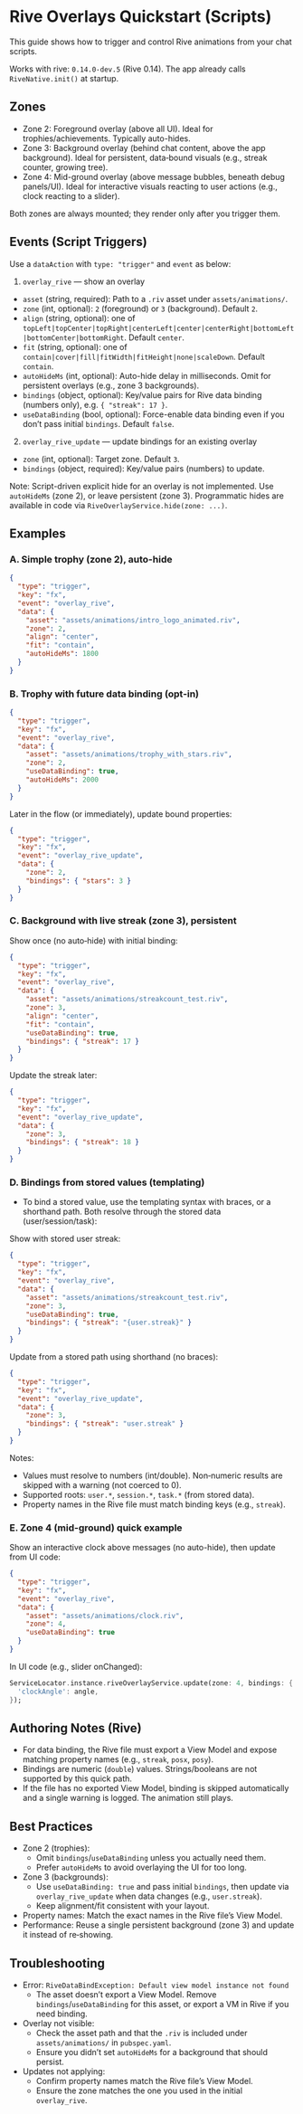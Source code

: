 # Rive Overlays Quickstart (Scripts)

This guide shows how to trigger and control Rive animations from your chat scripts.

Works with rive: `0.14.0-dev.5` (Rive 0.14). The app already calls `RiveNative.init()` at startup.

## Zones
- Zone 2: Foreground overlay (above all UI). Ideal for trophies/achievements. Typically auto-hides.
- Zone 3: Background overlay (behind chat content, above the app background). Ideal for persistent, data‑bound visuals (e.g., streak counter, growing tree).
- Zone 4: Mid-ground overlay (above message bubbles, beneath debug panels/UI). Ideal for interactive visuals reacting to user actions (e.g., clock reacting to a slider).

Both zones are always mounted; they render only after you trigger them.

## Events (Script Triggers)

Use a `dataAction` with `type: "trigger"` and `event` as below:

1) `overlay_rive` — show an overlay
- `asset` (string, required): Path to a `.riv` asset under `assets/animations/`.
- `zone` (int, optional): `2` (foreground) or `3` (background). Default `2`.
- `align` (string, optional): one of `topLeft|topCenter|topRight|centerLeft|center|centerRight|bottomLeft|bottomCenter|bottomRight`. Default `center`.
- `fit` (string, optional): one of `contain|cover|fill|fitWidth|fitHeight|none|scaleDown`. Default `contain`.
- `autoHideMs` (int, optional): Auto-hide delay in milliseconds. Omit for persistent overlays (e.g., zone 3 backgrounds).
- `bindings` (object, optional): Key/value pairs for Rive data binding (numbers only), e.g. `{ "streak": 17 }`.
- `useDataBinding` (bool, optional): Force-enable data binding even if you don’t pass initial `bindings`. Default `false`.

2) `overlay_rive_update` — update bindings for an existing overlay
- `zone` (int, optional): Target zone. Default `3`.
- `bindings` (object, required): Key/value pairs (numbers) to update.

Note: Script-driven explicit hide for an overlay is not implemented. Use `autoHideMs` (zone 2), or leave persistent (zone 3). Programmatic hides are available in code via `RiveOverlayService.hide(zone: ...)`.

## Examples

### A. Simple trophy (zone 2), auto-hide
```json
{
  "type": "trigger",
  "key": "fx",
  "event": "overlay_rive",
  "data": {
    "asset": "assets/animations/intro_logo_animated.riv",
    "zone": 2,
    "align": "center",
    "fit": "contain",
    "autoHideMs": 1800
  }
}
```

### B. Trophy with future data binding (opt‑in)
```json
{
  "type": "trigger",
  "key": "fx",
  "event": "overlay_rive",
  "data": {
    "asset": "assets/animations/trophy_with_stars.riv",
    "zone": 2,
    "useDataBinding": true,
    "autoHideMs": 2000
  }
}
```
Later in the flow (or immediately), update bound properties:
```json
{
  "type": "trigger",
  "key": "fx",
  "event": "overlay_rive_update",
  "data": {
    "zone": 2,
    "bindings": { "stars": 3 }
  }
}
```

### C. Background with live streak (zone 3), persistent
Show once (no auto‑hide) with initial binding:
```json
{
  "type": "trigger",
  "key": "fx",
  "event": "overlay_rive",
  "data": {
    "asset": "assets/animations/streakcount_test.riv",
    "zone": 3,
    "align": "center",
    "fit": "contain",
    "useDataBinding": true,
    "bindings": { "streak": 17 }
  }
}
```
Update the streak later:
```json
{
  "type": "trigger",
  "key": "fx",
  "event": "overlay_rive_update",
  "data": {
    "zone": 3,
    "bindings": { "streak": 18 }
  }
}
```

### D. Bindings from stored values (templating)
- To bind a stored value, use the templating syntax with braces, or a shorthand path. Both resolve through the stored data (user/session/task):

Show with stored user streak:
```json
{
  "type": "trigger",
  "key": "fx",
  "event": "overlay_rive",
  "data": {
    "asset": "assets/animations/streakcount_test.riv",
    "zone": 3,
    "useDataBinding": true,
    "bindings": { "streak": "{user.streak}" }
  }
}
```

Update from a stored path using shorthand (no braces):
```json
{
  "type": "trigger",
  "key": "fx",
  "event": "overlay_rive_update",
  "data": {
    "zone": 3,
    "bindings": { "streak": "user.streak" }
  }
}
```

Notes:
- Values must resolve to numbers (int/double). Non‑numeric results are skipped with a warning (not coerced to 0).
- Supported roots: `user.*`, `session.*`, `task.*` (from stored data).
- Property names in the Rive file must match binding keys (e.g., `streak`).

### E. Zone 4 (mid-ground) quick example
Show an interactive clock above messages (no auto-hide), then update from UI code:
```json
{
  "type": "trigger",
  "key": "fx",
  "event": "overlay_rive",
  "data": {
    "asset": "assets/animations/clock.riv",
    "zone": 4,
    "useDataBinding": true
  }
}
```
In UI code (e.g., slider onChanged):
```dart
ServiceLocator.instance.riveOverlayService.update(zone: 4, bindings: {
  'clockAngle': angle,
});
```

## Authoring Notes (Rive)
- For data binding, the Rive file must export a View Model and expose matching property names (e.g., `streak`, `posx`, `posy`).
- Bindings are numeric (`double`) values. Strings/booleans are not supported by this quick path.
- If the file has no exported View Model, binding is skipped automatically and a single warning is logged. The animation still plays.

## Best Practices
- Zone 2 (trophies):
  - Omit `bindings`/`useDataBinding` unless you actually need them.
  - Prefer `autoHideMs` to avoid overlaying the UI for too long.
- Zone 3 (backgrounds):
  - Use `useDataBinding: true` and pass initial `bindings`, then update via `overlay_rive_update` when data changes (e.g., `user.streak`).
  - Keep alignment/fit consistent with your layout.
- Property names: Match the exact names in the Rive file’s View Model.
- Performance: Reuse a single persistent background (zone 3) and update it instead of re‑showing.

## Troubleshooting
- Error: `RiveDataBindException: Default view model instance not found`
  - The asset doesn’t export a View Model. Remove `bindings`/`useDataBinding` for this asset, or export a VM in Rive if you need binding.
- Overlay not visible:
  - Check the asset path and that the `.riv` is included under `assets/animations/` in `pubspec.yaml`.
  - Ensure you didn’t set `autoHideMs` for a background that should persist.
- Updates not applying:
  - Confirm property names match the Rive file’s View Model.
  - Ensure the zone matches the one you used in the initial `overlay_rive`.
